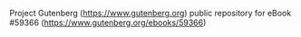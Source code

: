 Project Gutenberg (https://www.gutenberg.org) public repository for
eBook #59366 (https://www.gutenberg.org/ebooks/59366)

